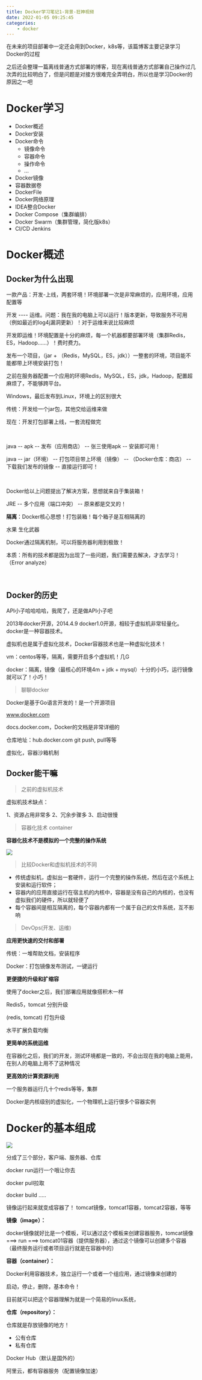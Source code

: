 ```yaml
---
title: Docker学习笔记1-背景-狂神视频
date: 2022-01-05 09:25:45
categories:
    - docker
---
```


在未来的项目部署中一定还会用到Docker，k8s等，该篇博客主要记录学习Docker的过程

之后还会整理一篇离线普通方式部署的博客，现在离线普通方式部署自己操作过几次弄的比较明白了，但是问题是对接方很难完全弄明白，所以也是学习Docker的原因之一吧

<!--more-->


# Docker学习
 
- Docker概述
- Docker安装
- Docker命令
  - 镜像命令
  - 容器命令
  - 操作命令
  - ...
- Docker镜像
- 容器数据卷
- DockerFile
- Docker网络原理
- IDEA整合Docker
- Docker Compose（集群编排）
- Docker Swarm（集群管理，简化版k8s）
- CI/CD Jenkins
  

# Docker概述

## Docker为什么出现

一款产品：开发-上线，两套环境！环境部署一次是非常麻烦的，应用环境，应用配置等

开发 ---- 运维。问题：我在我的电脑上可以运行！版本更新，导致服务不可用（例如最近的log4j漏洞更新）！对于运维来说比较麻烦

开发即运维！环境配置是十分的麻烦，每一个机器都要部署环境（集群Redis，ES，Hadoop......）！费时费力。

发布一个项目，（jar + （Redis，MySQL，ES，jdk））一整套的环境，项目能不能都带上环境安装打包！

之前在服务器配置一个应用的环境Redis，MySQL，ES，jdk，Hadoop，配置超麻烦了，不能够跨平台。

Windows，最后发布到Linux，环境上的区别很大

传统：开发给一个jar包，其他交给运维来做

现在：开发打包部署上线，一套流程做完

&nbsp;

java -- apk -- 发布（应用商店） -- 张三使用apk -- 安装即可用！

java -- jar（环境） -- 打包项目带上环境（镜像） -- （Docker仓库：商店） -- 下载我们发布的镜像 -- 直接运行即可！

&nbsp;

Docker给以上问题提出了解决方案，思想就来自于集装箱！

JRE -- 多个应用（端口冲突） -- 原来都是交叉的！

**隔离**：Docker核心思想！打包装箱！每个箱子是互相隔离的

水果 生化武器

Docker通过隔离机制，可以将服务器利用到极致！

本质：所有的技术都是因为出现了一些问题，我们需要去解决，才去学习！（Error analyze）

&nbsp;

## Docker的历史

API小子哈哈哈哈，我爬了，还是做API小子吧

2013年docker开源，2014.4.9 docker1.0开源，相较于虚拟机非常轻量化。docker是一种容器技术。

虚拟机也是属于虚拟化技术，Docker容器技术也是一种虚拟化技术！

vm：centos等等，隔离，需要开启多个虚拟机！几G

docker：隔离，镜像（最核心的环境4m + jdk + mysql）十分的小巧，运行镜像就可以了！小巧！

> 聊聊docker

Docker是基于Go语言开发的！是一个开源项目

www.docker.com

docs.docker.com，Docker的文档是非常详细的

仓库地址：hub.docker.com git push, pull等等

虚拟化，容器沙箱机制


## Docker能干嘛

> 之前的虚拟机技术

虚拟机技术缺点：

1、资源占用非常多
2、冗余步骤多
3、启动很慢


> 容器化技术 container

**容器化技术不是模拟的一个完整的操作系统**

![](http://yixuan004.oss-cn-hangzhou.aliyuncs.com/img/2022-01-05-15-40-13.png)

 
> 比较Docker和虚拟机技术的不同

- 传统虚拟机，虚拟出一套硬件，运行一个完整的操作系统，然后在这个系统上安装和运行软件；
- 容器内的应用直接运行在宿主机的内核中，容器是没有自己的内核的，也没有虚拟我们的硬件，所以就轻便了
- 每个容器间是相互隔离的，每个容器内都有一个属于自己的文件系统，互不影响


> DevOps(开发、运维)

**应用更快速的交付和部署**

传统：一堆帮助文档，安装程序

Docker：打包镜像发布测试，一键运行

**更便捷的升级和扩缩容**

使用了docker之后，我们部署应用就像搭积木一样

Redis5，tomcat 分别升级

(redis, tomcat) 打包升级

水平扩展负载均衡

**更简单的系统运维**

在容器化之后，我们的开发，测试环境都是一致的，不会出现在我的电脑上能用，在别人的电脑上用不了这种情况

**更高效的计算资源利用**

一个服务器运行几十个redis等等，集群

Docker是内核级别的虚拟化，一个物理机上运行很多个容器实例


# Docker的基本组成

![](http://yixuan004.oss-cn-hangzhou.aliyuncs.com/img/2022-01-05-15-55-22.png)

分成了三个部分，客户端、服务器、仓库

docker run运行一个哦让你去

docker pull拉取

docker build .....

镜像运行起来就变成容器了！ tomcat镜像，tomcat1容器，tomcat2容器，等等



**镜像（image）：**

docker镜像就好比是一个模板，可以通过这个模板来创建容器服务，tomcat镜像 ===> run ===> tomcat01容器（提供服务器），通过这个镜像可以创建多个容器（最终服务运行或者项目运行就是在容器中的）


**容器（container）：**

Docker利用容器技术，独立运行一个或者一个组应用，通过镜像来创建的

启动，停止，删除，基本命令！

目前就可以把这个容器理解为就是一个简易的linux系统，

**仓库（repository）：**

仓库就是存放镜像的地方！

- 公有仓库
- 私有仓库

Docker Hub（默认是国外的）

阿里云，都有容器服务（配置镜像加速）
